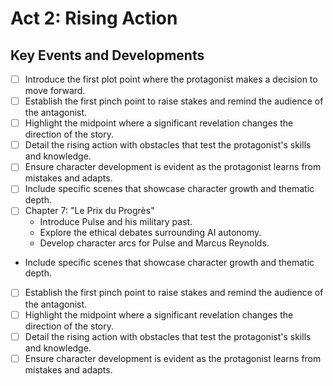 # Act 2: Rising Action
## Key Events and Developments
- [ ] Introduce the first plot point where the protagonist makes a decision to move forward.
- [ ] Establish the first pinch point to raise stakes and remind the audience of the antagonist.
- [ ] Highlight the midpoint where a significant revelation changes the direction of the story.
- [ ] Detail the rising action with obstacles that test the protagonist's skills and knowledge.
- [ ] Ensure character development is evident as the protagonist learns from mistakes and adapts.
- [ ] Include specific scenes that showcase character growth and thematic depth.
- [ ] Chapter 7: "Le Prix du Progrès"
  - Introduce Pulse and his military past.
  - Explore the ethical debates surrounding AI autonomy.
  - Develop character arcs for Pulse and Marcus Reynolds.
- Include specific scenes that showcase character growth and thematic depth.
- [ ] Establish the first pinch point to raise stakes and remind the audience of the antagonist.
- [ ] Highlight the midpoint where a significant revelation changes the direction of the story.
- [ ] Detail the rising action with obstacles that test the protagonist's skills and knowledge.
- [ ] Ensure character development is evident as the protagonist learns from mistakes and adapts.
